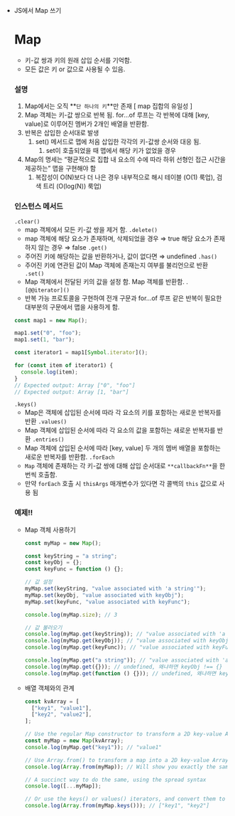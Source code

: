 - JS에서 Map 쓰기
  # Map
  - 키-값 쌍과 키의 원래 삽입 순서를 기억함.
  - 모든 값은 키 or 값으로 사용될 수 있음.
  ### 설명
  1. Map에서는 오직 **`단 하나의 키`**만 존재 [ map 집합의 유일성 ]
  2. Map 객체는 키-값 쌍으로 반복 됨. for…of 루프는 각 반복에 대해 [key, value]로 이루어진 멤버가 2개인 배열을 반환함.
  3. 반복은 삽입한 순서대로 발생
     1. set() 메서드로 맵에 처음 삽입한 각각의 키-값쌍 순서와 대응 됨.
        1. set이 호출되었을 때 맵에서 해당 키가 없었을 경우
  4. Map의 명세는 “평균적으로 집합 내 요소의 수에 따라 하위 선형인 접근 시간을 제공하는” 맵을 구현해야 함
     1. 복잡성이 O(N)보다 더 나은 경우 내부적으로 해시 테이블 (O(1) 룩업), 검색 트리 (O(log(N)) 룩업)
  ### 인스턴스 메서드
  `.clear()`
  - map 객체에서 모든 키-값 쌍을 제거 함.
  `.delete()`
  - map 객체에
    해당 요소가 존재하며, 삭제되었을 경우 ⇒ true
    해당 요소가 존재하지 않는 경우 ⇒ false
  `.get()`
  - 주어진 키에 해당하는 값을 반환하거나, 값이 없다면 ⇒ undefined
  `.has()`
  - 주어진 키에 연관된 값이 Map 객체에 존재는지 여부를 불리언으로 반환
  `.set()`
  - Map 객체에서 전달된 키의 값을 설정 함.
    Map 객체를 반환함.
  .
  `[@@iterator]()`
  - 반복 가능 프로토콜을 구현하여 전개 구문과 for…of 루프 같은 반복이 필요한 대부분의 구문에서 맵을 사용하게 함.
  ```jsx
  const map1 = new Map();

  map1.set("0", "foo");
  map1.set(1, "bar");

  const iterator1 = map1[Symbol.iterator]();

  for (const item of iterator1) {
    console.log(item);
  }
  // Expected output: Array ["0", "foo"]
  // Expected output: Array [1, "bar"]
  ```
  `.keys()`
  - Map은 객체에 삽입된 순서에 따라 각 요소의 키를 포함하는 새로운 반복자를 반환
  `.values()`
  - Map 객체에 삽입된 순서에 따라 각 요소의 값을 포함하는 새로운 반복자를 반환
  `.entries()`
  - Map 객체에 삽입된 순서에 따라 [key, value] 두 개의 멤버 배열을 포함하는 새로운 반복자를 반환함.
  `.forEach`
  - `Map` 객체에 존재하는 각 키-값 쌍에 대해 삽입 순서대로 `**callbackFn**`을 한 번씩 호출함.
  - 만약 `forEach` 호출 시 `thisArgs` 매개변수가 있다면 각 콜백의 `this` 값으로 사용 됨
  ### 예제!!
  - Map 객체 사용하기
    ```jsx
    const myMap = new Map();

    const keyString = "a string";
    const keyObj = {};
    const keyFunc = function () {};

    // 값 설정
    myMap.set(keyString, "value associated with 'a string'");
    myMap.set(keyObj, "value associated with keyObj");
    myMap.set(keyFunc, "value associated with keyFunc");

    console.log(myMap.size); // 3

    // 값 불러오기
    console.log(myMap.get(keyString)); // "value associated with 'a string'"
    console.log(myMap.get(keyObj)); // "value associated with keyObj"
    console.log(myMap.get(keyFunc)); // "value associated with keyFunc"

    console.log(myMap.get("a string")); // "value associated with 'a string'", 왜냐하면 keyString === 'a string'
    console.log(myMap.get({})); // undefined, 왜냐하면 keyObj !== {}
    console.log(myMap.get(function () {})); // undefined, 왜냐하면 keyFunc !== function () {}
    ```
  - 배열 객체와의 관계
    ```jsx
    const kvArray = [
      ["key1", "value1"],
      ["key2", "value2"],
    ];

    // Use the regular Map constructor to transform a 2D key-value Array into a map
    const myMap = new Map(kvArray);
    console.log(myMap.get("key1")); // "value1"

    // Use Array.from() to transform a map into a 2D key-value Array
    console.log(Array.from(myMap)); // Will show you exactly the same Array as kvArray

    // A succinct way to do the same, using the spread syntax
    console.log([...myMap]);

    // Or use the keys() or values() iterators, and convert them to an array
    console.log(Array.from(myMap.keys())); // ["key1", "key2"]
    ```
